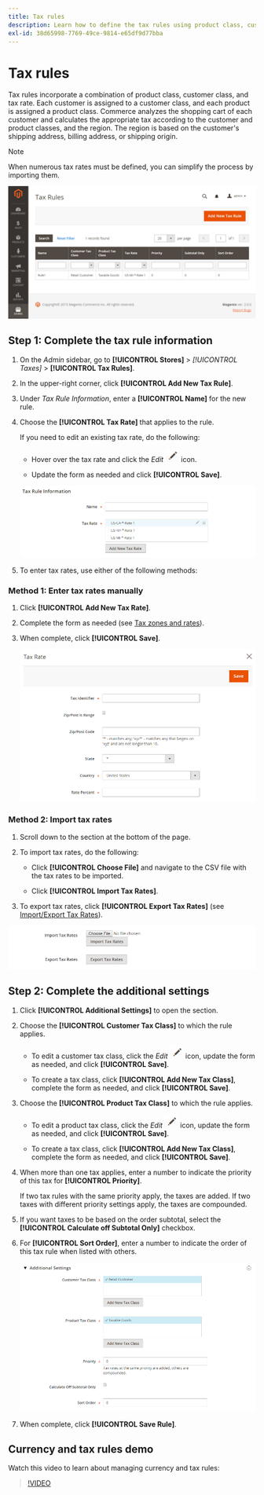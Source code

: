 ```yaml
---
title: Tax rules
description: Learn how to define the tax rules using product class, customer class, and tax rate.
exl-id: 38d65998-7769-49ce-9814-e65df9d77bba
---
```

# Tax rules

Tax rules incorporate a combination of product class, customer class, and tax rate. Each customer is assigned to a customer class, and each product is assigned a product class. Commerce analyzes the shopping cart of each customer and calculates the appropriate tax according to the customer and product classes, and the region. The region is based on the customer's shipping address, billing address, or shipping origin.

>[!NOTE]
>
>When numerous tax rates must be defined, you can simplify the process by importing them.

![Tax rules](./assets/tax-rules.png)<!-- zoom -->

## Step 1: Complete the tax rule information

1. On the _Admin_ sidebar, go to **[!UICONTROL Stores]** > _[!UICONTROL Taxes]_ > **[!UICONTROL Tax Rules]**.

1. In the upper-right corner, click **[!UICONTROL Add New Tax Rule]**.

1. Under _Tax Rule Information_, enter a **[!UICONTROL Name]** for the new rule.

1. Choose the **[!UICONTROL Tax Rate]** that applies to the rule.

   If you need to edit an existing tax rate, do the following:

   - Hover over the tax rate and click the _Edit_ ![Pencil icon](../assets/icon-edit-pencil.png) icon.

   - Update the form as needed and click **[!UICONTROL Save]**.

   ![Tax Rule Information](./assets/tax-rule-information.png)<!-- zoom -->

1. To enter tax rates, use either of the following methods:

### Method 1: Enter tax rates manually

1. Click **[!UICONTROL Add New Tax Rate]**.

1. Complete the form as needed (see [Tax zones and rates](tax-zones-rates.md)).

1. When complete, click **[!UICONTROL Save]**.

   ![New Tax Rate](./assets/tax-rate-create-new.png)<!-- zoom -->

### Method 2: Import tax rates

1. Scroll down to the section at the bottom of the page.

1. To import tax rates, do the following:

   - Click **[!UICONTROL Choose File]** and navigate to the CSV file with the tax rates to be imported.

   - Click **[!UICONTROL Import Tax Rates]**.

1. To export tax rates, click **[!UICONTROL Export Tax Rates]** (see [Import/Export Tax Rates](../systems/data-transfer-tax-rates.md)).

![Import / Export Tax Rates](./assets/tax-rule-new-import-export.png)<!-- zoom -->

## Step 2: Complete the additional settings

1. Click **[!UICONTROL Additional Settings]** to open the section.

1. Choose the **[!UICONTROL Customer Tax Class]** to which the rule applies.

   - To edit a customer tax class, click the _Edit_ ![Pencil icon](../assets/icon-edit-pencil.png) icon, update the form as needed, and click **[!UICONTROL Save]**.

   - To create a tax class, click **[!UICONTROL Add New Tax Class]**, complete the form as needed, and click **[!UICONTROL Save]**.

1. Choose the **[!UICONTROL Product Tax Class]** to which the rule applies.

   - To edit a product tax class, click the _Edit_ ![Pencil icon](../assets/icon-edit-pencil.png) icon, update the form as needed, and click **[!UICONTROL Save]**.

   - To create a tax class, click **[!UICONTROL Add New Tax Class]**, complete the form as needed, and click **[!UICONTROL Save]**.

1. When more than one tax applies, enter a number to indicate the priority of this tax for **[!UICONTROL Priority]**.

   If two tax rules with the same priority apply, the taxes are added. If two taxes with different priority settings apply, the taxes are compounded.

1. If you want taxes to be based on the order subtotal, select the **[!UICONTROL Calculate off Subtotal Only]** checkbox.

1. For **[!UICONTROL Sort Order]**, enter a number to indicate the order of this tax rule when listed with others.

   ![Additional Settings](./assets/tax-rule-new-additional-settings.png)<!-- zoom -->

1. When complete, click **[!UICONTROL Save Rule]**.

## Currency and tax rules demo

Watch this video to learn about managing currency and tax rules:

>[!VIDEO](https://video.tv.adobe.com/v/343657/?quality=12)
